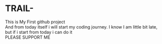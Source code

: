 # TRAIL-
This is My First github project
<br>
And from today itself i will start my coding journey. I know I am little bit late, but if i start from today i can do it
<br>
PLEASE SUPPORT ME

